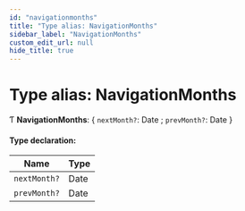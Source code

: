 ```yaml
---
id: "navigationmonths"
title: "Type alias: NavigationMonths"
sidebar_label: "NavigationMonths"
custom_edit_url: null
hide_title: true
---
```


# Type alias: NavigationMonths

Ƭ **NavigationMonths**: { `nextMonth?`: Date ; `prevMonth?`: Date  }

#### Type declaration:

Name | Type |
------ | ------ |
`nextMonth?` | Date |
`prevMonth?` | Date |
